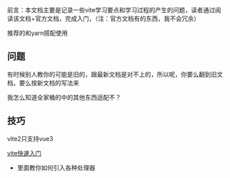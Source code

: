 前言：本文档主要是记录一些vite学习要点和学习过程的产生的问题，读者通过阅读该文档+官方文档，完成入门，（注：官方文档有的东西，我不会冗余）

推荐的和yarn搭配使用

## 问题

有时候别人教你的可能是旧的，跟最新文档是对不上的，所以呢，你要么翻到旧文档，要么按新文档的写法来

我怎么知道全家桶的中的其他东西适配不？



## 技巧

vite2只支持vue3

[vite快速入门](https://juejin.cn/post/6910014283707318279#heading-0)

- 里面教你如何引入各种处理器
